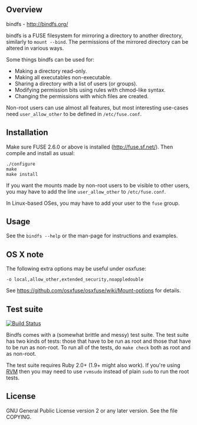 
## Overview ##

bindfs  -  http://bindfs.org/

bindfs is a FUSE filesystem for mirroring a directory to another
directory, similarly to `mount --bind`. The permissions of the mirrored
directory can be altered in various ways.

Some things bindfs can be used for:
- Making a directory read-only.
- Making all executables non-executable.
- Sharing a directory with a list of users (or groups).
- Modifying permission bits using rules with chmod-like syntax.
- Changing the permissions with which files are created.

Non-root users can use almost all features, but most interesting
use-cases need `user_allow_other` to be defined in `/etc/fuse.conf`.


## Installation ##

Make sure FUSE 2.6.0 or above is installed (http://fuse.sf.net/).
Then compile and install as usual:

    ./configure
    make
    make install

If you want the mounts made by non-root users to be visible to other users,
you may have to add the line `user_allow_other` to `/etc/fuse.conf`.

In Linux-based OSes, you may have to add your user to the `fuse` group.


## Usage ##

See the `bindfs --help` or the man-page for instructions and examples.


## OS X note ##

The following extra options may be useful under osxfuse:

    -o local,allow_other,extended_security,noappledouble

See https://github.com/osxfuse/osxfuse/wiki/Mount-options for details.


## Test suite ##

[![Build Status](https://travis-ci.org/mpartel/bindfs.svg?branch=master)](https://travis-ci.org/mpartel/bindfs)

Bindfs comes with a (somewhat brittle and messy) test suite.
The test suite has two kinds of tests: those that have to be run as root and
those that have to be run as non-root. To run all of the tests, do
`make check` both as root and as non-root.

The test suite requires Ruby 2.0+ (1.9+ might also work). If you're using
[RVM](https://rvm.io/) then you may need to use `rvmsudo` instead of plain
`sudo` to run the root tests.


## License ##

GNU General Public License version 2 or any later version.
See the file COPYING.
